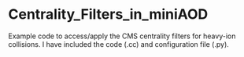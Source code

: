 # Centrality_Filters_in_miniAOD

Example code to access/apply the CMS centrality filters for heavy-ion collisions. I have included the code (.cc) and configuration file (.py).
